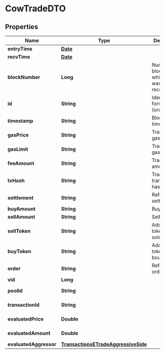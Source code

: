 

# CowTradeDTO

## Properties

Name | Type | Description | Notes
------------ | ------------- | ------------- | -------------
**entryTime** | [**Date**](Date.md) |  |  [optional]
**recvTime** | [**Date**](Date.md) |  |  [optional]
**blockNumber** | **Long** | Number of block in which entity was recorded. |  [optional]
**id** | **String** | Identifier, format: (order id)|(transaction hash)|(event index). |  [optional]
**timestamp** | **String** | Block&#39;s timestamp. |  [optional]
**gasPrice** | **String** | Transaction&#39;s gas price. |  [optional]
**gasLimit** | **String** | Transaction&#39;s gas limit. |  [optional]
**feeAmount** | **String** | Trade&#39;s fee amount. |  [optional]
**txHash** | **String** | Trade event transaction hash. |  [optional]
**settlement** | **String** | Reference to settlement. |  [optional]
**buyAmount** | **String** | Buy amount. |  [optional]
**sellAmount** | **String** | Sell amount. |  [optional]
**sellToken** | **String** | Address of token that is sold. |  [optional]
**buyToken** | **String** | Address of token that is bought. |  [optional]
**order** | **String** | Reference to order. |  [optional]
**vid** | **Long** |  |  [optional]
**poolId** | **String** |  |  [optional] [readonly]
**transactionId** | **String** |  |  [optional] [readonly]
**evaluatedPrice** | **Double** |  |  [optional] [readonly]
**evaluatedAmount** | **Double** |  |  [optional] [readonly]
**evaluatedAggressor** | [**TransactionsETradeAggressiveSide**](TransactionsETradeAggressiveSide.md) |  |  [optional]




